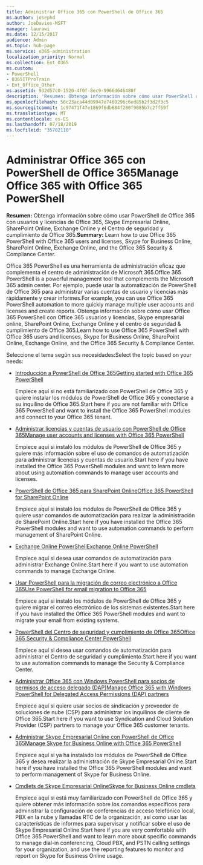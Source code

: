```yaml
---
title: Administrar Office 365 con PowerShell de Office 365
ms.author: josephd
author: JoeDavies-MSFT
manager: laurawi
ms.date: 12/15/2017
audience: Admin
ms.topic: hub-page
ms.service: o365-administration
localization_priority: Normal
ms.collection: Ent_O365
ms.custom:
- PowerShell
- O365ITProTrain
- Ent_Office_Other
ms.assetid: 932d57c0-1520-4f0f-8ec9-9966d646480f
description: 'Resumen: Obtenga información sobre cómo usar PowerShell de Office 365 con usuarios y licencias de Office 365, Skype Empresarial Online, SharePoint Online, Exchange Online y el Centro de seguridad y cumplimiento de Office 365.'
ms.openlocfilehash: 56c23aca44d09947e7469296c6ed85b2f3d2f3c5
ms.sourcegitcommit: 1c97471f47e1869f6db684f280f9085b7c2ff59f
ms.translationtype: MT
ms.contentlocale: es-ES
ms.lasthandoff: 07/18/2019
ms.locfileid: "35782110"
---
```

# <a name="manage-office-365-with-office-365-powershell"></a><span data-ttu-id="220fc-103">Administrar Office 365 con PowerShell de Office 365</span><span class="sxs-lookup"><span data-stu-id="220fc-103">Manage Office 365 with Office 365 PowerShell</span></span>

 <span data-ttu-id="220fc-104">**Resumen:** Obtenga información sobre cómo usar PowerShell de Office 365 con usuarios y licencias de Office 365, Skype Empresarial Online, SharePoint Online, Exchange Online y el Centro de seguridad y cumplimiento de Office 365.</span><span class="sxs-lookup"><span data-stu-id="220fc-104">**Summary:** Learn how to use Office 365 PowerShell with Office 365 users and licenses, Skype for Business Online, SharePoint Online, Exchange Online, and the Office 365 Security & Compliance Center.</span></span>
  
<span data-ttu-id="220fc-105">Office 365 PowerShell es una herramienta de administración eficaz que complementa el centro de administración de Microsoft 365.</span><span class="sxs-lookup"><span data-stu-id="220fc-105">Office 365 PowerShell is a powerful management tool that complements the Microsoft 365 admin center.</span></span> <span data-ttu-id="220fc-106">Por ejemplo, puede usar la automatización de PowerShell de Office 365 para administrar varias cuentas de usuario y licencias más rápidamente y crear informes.</span><span class="sxs-lookup"><span data-stu-id="220fc-106">For example, you can use Office 365 PowerShell automation to more quickly manage multiple user accounts and licenses and create reports.</span></span> <span data-ttu-id="220fc-107">Obtenga información sobre cómo usar Office 365 PowerShell con Office 365 usuarios y licencias, Skype empresarial online, SharePoint Online, Exchange Online y el centro de seguridad & cumplimiento de Office 365.</span><span class="sxs-lookup"><span data-stu-id="220fc-107">Learn how to use Office 365 PowerShell with Office 365 users and licenses, Skype for Business Online, SharePoint Online, Exchange Online, and the Office 365 Security & Compliance Center.</span></span>
  
<span data-ttu-id="220fc-108">Seleccione el tema según sus necesidades:</span><span class="sxs-lookup"><span data-stu-id="220fc-108">Select the topic based on your needs:</span></span>
  
- [<span data-ttu-id="220fc-109">Introducción a PowerShell de Office 365</span><span class="sxs-lookup"><span data-stu-id="220fc-109">Getting started with Office 365 PowerShell</span></span>](getting-started-with-office-365-powershell.md)

    <span data-ttu-id="220fc-110">Empiece aquí si no está familiarizado con PowerShell de Office 365 y quiere instalar los módulos de PowerShell de Office 365 y conectarse a su inquilino de Office 365.</span><span class="sxs-lookup"><span data-stu-id="220fc-110">Start here if you are not familiar with Office 365 PowerShell and want to install the Office 365 PowerShell modules and connect to your Office 365 tenant.</span></span>

- [<span data-ttu-id="220fc-111">Administrar licencias y cuentas de usuario con PowerShell de Office 365</span><span class="sxs-lookup"><span data-stu-id="220fc-111">Manage user accounts and licenses with Office 365 PowerShell</span></span>](manage-user-accounts-and-licenses-with-office-365-powershell.md)

    <span data-ttu-id="220fc-112">Empiece aquí si instaló los módulos de PowerShell de Office 365 y quiere más información sobre el uso de comandos de automatización para administrar licencias y cuentas de usuario.</span><span class="sxs-lookup"><span data-stu-id="220fc-112">Start here if you have installed the Office 365 PowerShell modules and want to learn more about using automation commands to manage user accounts and licenses.</span></span>

- [<span data-ttu-id="220fc-113">PowerShell de Office 365 para SharePoint Online</span><span class="sxs-lookup"><span data-stu-id="220fc-113">Office 365 PowerShell for SharePoint Online</span></span>](https://technet.microsoft.com/library/fp161362.aspx)

    <span data-ttu-id="220fc-114">Empiece aquí si instaló los módulos de PowerShell de Office 365 y quiere usar comandos de automatización para realizar la administración de SharePoint Online.</span><span class="sxs-lookup"><span data-stu-id="220fc-114">Start here if you have installed the Office 365 PowerShell modules and want to use automation commands to perform management of SharePoint Online.</span></span>

- [<span data-ttu-id="220fc-115">Exchange Online PowerShell</span><span class="sxs-lookup"><span data-stu-id="220fc-115">Exchange Online PowerShell</span></span>](https://docs.microsoft.com/powershell/exchange/exchange-online/exchange-online-powershell)

    <span data-ttu-id="220fc-116">Empiece aquí si desea usar comandos de automatización para administrar Exchange Online.</span><span class="sxs-lookup"><span data-stu-id="220fc-116">Start here if you want to use automation commands to manage Exchange Online.</span></span>

- [<span data-ttu-id="220fc-117">Usar PowerShell para la migración de correo electrónico a Office 365</span><span class="sxs-lookup"><span data-stu-id="220fc-117">Use PowerShell for email migration to Office 365</span></span>](use-powershell-for-email-migration-to-office-365.md)

    <span data-ttu-id="220fc-118">Empiece aquí si instaló los módulos de PowerShell de Office 365 y quiere migrar el correo electrónico de los sistemas existentes.</span><span class="sxs-lookup"><span data-stu-id="220fc-118">Start here if you have installed the Office 365 PowerShell modules and want to migrate your email from existing systems.</span></span>

- [<span data-ttu-id="220fc-119">PowerShell del Centro de seguridad y cumplimiento de Office 365</span><span class="sxs-lookup"><span data-stu-id="220fc-119">Office 365 Security & Compliance Center PowerShell</span></span>](https://docs.microsoft.com/powershell/exchange/office-365-scc/office-365-scc-powershell)

    <span data-ttu-id="220fc-120">Empiece aquí si desea usar comandos de automatización para administrar el Centro de seguridad y cumplimiento.</span><span class="sxs-lookup"><span data-stu-id="220fc-120">Start here if you want to use automation commands to manage the Security & Compliance Center.</span></span>

- [<span data-ttu-id="220fc-121">Administrar Office 365 con Windows PowerShell para socios de permisos de acceso delegado (DAP)</span><span class="sxs-lookup"><span data-stu-id="220fc-121">Manage Office 365 with Windows PowerShell for Delegated Access Permissions (DAP) partners</span></span>](manage-office-365-with-windows-powershell-for-delegated-access-permissions-dap-p.md)

    <span data-ttu-id="220fc-122">Empiece aquí si quiere usar socios de sindicación y proveedor de soluciones de nube (CSP) para administrar los inquilinos de cliente de Office 365.</span><span class="sxs-lookup"><span data-stu-id="220fc-122">Start here if you want to use Syndication and Cloud Solution Provider (CSP) partners to manage your Office 365 customer tenants.</span></span>

- [<span data-ttu-id="220fc-123">Administrar Skype Empresarial Online con PowerShell de Office 365</span><span class="sxs-lookup"><span data-stu-id="220fc-123">Manage Skype for Business Online with Office 365 PowerShell</span></span>](manage-skype-for-business-online-with-office-365-powershell.md)

    <span data-ttu-id="220fc-124">Empiece aquí si ya ha instalado los módulos de PowerShell de Office 365 y desea realizar la administración de Skype Empresarial Online.</span><span class="sxs-lookup"><span data-stu-id="220fc-124">Start here if you have installed the Office 365 PowerShell modules and want to perform management of Skype for Business Online.</span></span>

- [<span data-ttu-id="220fc-125">Cmdlets de Skype Empresarial Online</span><span class="sxs-lookup"><span data-stu-id="220fc-125">Skype for Business Online cmdlets</span></span>](https://technet.microsoft.com/library/mt228132.aspx)

    <span data-ttu-id="220fc-126">Empiece aquí si está muy familiarizado con PowerShell de Office 365 y quiere obtener más información sobre los comandos específicos para administrar la configuración de conferencias de acceso telefónico local, PBX en la nube y llamadas RTC de la organización, así como usar las características de informes para supervisar y notificar sobre el uso de Skype Empresarial Online.</span><span class="sxs-lookup"><span data-stu-id="220fc-126">Start here if you are very comfortable with Office 365 PowerShell and want to learn more about specific commands to manage dial-in conferencing, Cloud PBX, and PSTN calling settings for your organization, and use the reporting features to monitor and report on Skype for Business Online usage.</span></span>

